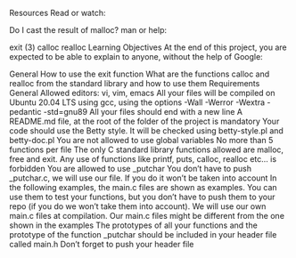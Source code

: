 Resources
Read or watch:

Do I cast the result of malloc?
man or help:

exit (3)
calloc
realloc
Learning Objectives
At the end of this project, you are expected to be able to explain to anyone, without the help of Google:

General How to use the exit function What are the functions calloc and realloc from the standard library and how 
to use them Requirements General Allowed editors: vi, vim, emacs All your files will be compiled on Ubuntu 20.04 
LTS using gcc, using the options -Wall -Werror -Wextra -pedantic -std=gnu89 All your files should end with a new 
line A README.md file, at the root of the folder of the project is mandatory Your code should use the Betty 
style. It will be checked using betty-style.pl and betty-doc.pl You are not allowed to use global variables No 
more than 5 functions per file The only C standard library functions allowed are malloc, free and exit. Any use 
of functions like printf, puts, calloc, realloc etc… is forbidden You are allowed to use _putchar You don’t have 
to push _putchar.c, we will use our file. If you do it won’t be taken into account In the following examples, 
the main.c files are shown as examples. You can use them to test your functions, but you don’t have to push them 
to your repo (if you do we won’t take them into account). We will use our own main.c files at compilation. Our 
main.c files might be different from the one shown in the examples The prototypes of all your functions and the 
prototype of the function _putchar should be included in your header file called main.h Don’t forget to push 
your header file

